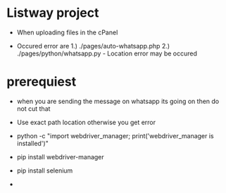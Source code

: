 # Listway project

- When uploading files in the cPanel


- Occured error are
        1.) ./pages/auto-whatsapp.php
        2.) ./pages/python/whatsapp.py
                - Location error may be occured


# prerequiest
- when you are sending the message on whatsapp its going on then do not cut that 

- Use exact path location otherwise you get error


-  python -c "import webdriver_manager; print('webdriver_manager is installed')"
- pip install webdriver-manager
- pip install selenium
- 
